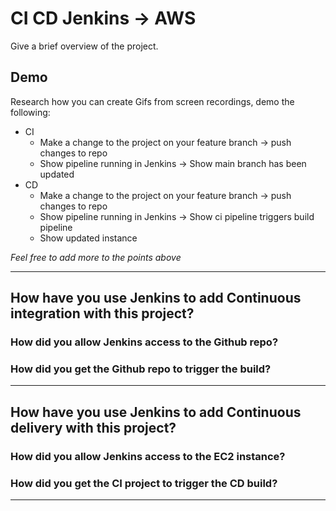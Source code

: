 # CI CD Jenkins -> AWS

Give a brief overview of the project.

## Demo

Research how you can create Gifs from screen recordings, demo the following:

- CI
  - Make a change to the project on your feature branch -> push changes to repo
  - Show pipeline running in Jenkins -> Show main branch has been updated
- CD
  - Make a change to the project on your feature branch -> push changes to repo
  - Show pipeline running in Jenkins -> Show ci pipeline triggers build pipeline
  - Show updated instance

_Feel free to add more to the points above_

---

## How have you use Jenkins to add Continuous integration with this project?

### How did you allow Jenkins access to the Github repo?

### How did you get the Github repo to trigger the build?

---

## How have you use Jenkins to add Continuous delivery with this project?

### How did you allow Jenkins access to the EC2 instance?

### How did you get the CI project to trigger the CD build?

---

